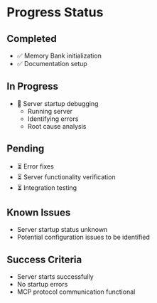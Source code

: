 # Progress Status

## Completed
- ✅ Memory Bank initialization
- ✅ Documentation setup

## In Progress
- 🔄 Server startup debugging
  - Running server
  - Identifying errors
  - Root cause analysis

## Pending
- ⏳ Error fixes
- ⏳ Server functionality verification
- ⏳ Integration testing

## Known Issues
- Server startup status unknown
- Potential configuration issues to be identified

## Success Criteria
- Server starts successfully
- No startup errors
- MCP protocol communication functional